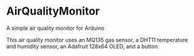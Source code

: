 # AirQualityMonitor
A simple air quality monitor for Arduino

This air quality monitor uses an MQ135 gas sensor, a DHT11 temperature and humidity sensor, an Adafruit 128x64 OLED, and a button.

